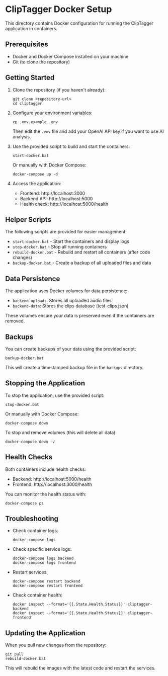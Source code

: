 # ClipTagger Docker Setup

This directory contains Docker configuration for running the ClipTagger application in containers.

## Prerequisites

- Docker and Docker Compose installed on your machine
- Git (to clone the repository)

## Getting Started

1. Clone the repository (if you haven't already):
   ```
   git clone <repository-url>
   cd cliptagger
   ```

2. Configure your environment variables:
   ```
   cp .env.example .env
   ```
   Then edit the `.env` file and add your OpenAI API key if you want to use AI analysis.

3. Use the provided script to build and start the containers:
   ```
   start-docker.bat
   ```
   
   Or manually with Docker Compose:
   ```
   docker-compose up -d
   ```
   
4. Access the application:
   - Frontend: http://localhost:3000
   - Backend API: http://localhost:5000
   - Health check: http://localhost:5000/health

## Helper Scripts

The following scripts are provided for easier management:

- `start-docker.bat` - Start the containers and display logs
- `stop-docker.bat` - Stop all running containers
- `rebuild-docker.bat` - Rebuild and restart all containers (after code changes)
- `backup-docker.bat` - Create a backup of all uploaded files and data

## Data Persistence

The application uses Docker volumes for data persistence:

- `backend-uploads`: Stores all uploaded audio files
- `backend-data`: Stores the clips database (test-clips.json)

These volumes ensure your data is preserved even if the containers are removed.

## Backups

You can create backups of your data using the provided script:
```
backup-docker.bat
```

This will create a timestamped backup file in the `backups` directory.

## Stopping the Application

To stop the application, use the provided script:
```
stop-docker.bat
```

Or manually with Docker Compose:
```
docker-compose down
```

To stop and remove volumes (this will delete all data):
```
docker-compose down -v
```

## Health Checks

Both containers include health checks:

- Backend: http://localhost:5000/health
- Frontend: http://localhost:3000/health

You can monitor the health status with:
```
docker-compose ps
```

## Troubleshooting

- Check container logs:
  ```
  docker-compose logs
  ```

- Check specific service logs:
  ```
  docker-compose logs backend
  docker-compose logs frontend
  ```

- Restart services:
  ```
  docker-compose restart backend
  docker-compose restart frontend
  ```

- Check container health:
  ```
  docker inspect --format='{{.State.Health.Status}}' cliptagger-backend
  docker inspect --format='{{.State.Health.Status}}' cliptagger-frontend
  ```

## Updating the Application

When you pull new changes from the repository:

```
git pull
rebuild-docker.bat
```

This will rebuild the images with the latest code and restart the services.
